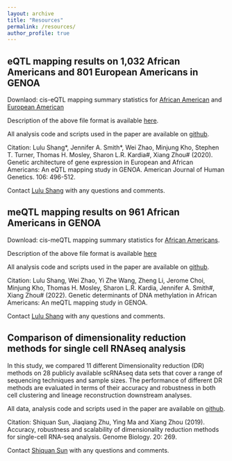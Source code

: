 ```yaml
---
layout: archive
title: "Resources"
permalink: /resources/
author_profile: true
---
```



## eQTL mapping results on 1,032 African Americans and 801 European Americans in GENOA

Downlaod: cis-eQTL mapping summary statistics for <a href="AA_summary_statistics.txt.gz">African American</a> and <a href="EA_summary_statistics.txt.gz">European American</a>

Description of the above file format is available <a href="GENOA_eQTL_README.txt">here</a>.

All analysis code and scripts used in the paper are available on <a href="https://github.com/shangll123/GENOA_eQTL">github</a>.

Citation: Lulu Shang\*, Jennifer A. Smith\*, Wei Zhao, Minjung Kho, Stephen T. Turner, Thomas H. Mosley, Sharon L.R. Kardia#, Xiang Zhou# (2020). Genetic architecture of gene expression in European and African Americans: An eQTL mapping study in GENOA. American Journal of Human Genetics. 106: 496-512.

Contact <a href="mailto:shanglu@umich.edu">Lulu Shang</a> with any questions and comments.


## meQTL mapping results on 961 African Americans in GENOA

Download: cis-meQTL mapping summary statistics for <a href="GENOA_meQTL_summary_stat_allchr.zip">African Americans</a>.

Description of the above file format is available <a href="GENOA_meQTL_README.txt">here</a>

All analysis code and scripts used in the paper are available on <a href="https://github.com/shangll123/GENOA_meQTL">github</a>.

Citation: Lulu Shang, Wei Zhao, Yi Zhe Wang, Zheng Li, Jerome Choi, Minjung Kho, Thomas H. Mosley, Sharon L.R. Kardia, Jennifer A. Smith#, Xiang Zhou# (2022). Genetic determinants of DNA methylation in African Americans: An meQTL mapping study in GENOA. 

Contact <a href="mailto:shanglu@umich.edu">Lulu Shang</a> with any questions and comments.


## Comparison of dimensionality reduction methods for single cell RNAseq analysis

In this study, we compared 11 different Dimensionality reduction (DR) methods on 28 publicly available scRNAseq data sets that cover a range of sequencing techniques and sample sizes. The performance of different DR methods are evaluated in terms of their accuracy and robustness in both cell clustering and lineage reconstruction downstream analyses.

All data, analysis code and scripts used in the paper are available on <a href="https://github.com/xzhoulab/DRComparison">github</a>.

Citation: Shiquan Sun, Jiaqiang Zhu, Ying Ma and Xiang Zhou (2019). Accuracy, robustness and scalability of dimensionality reduction methods for single-cell RNA-seq analysis. Genome Biology. 20: 269.

Contact <a href="mailto:sqsunsph@xjtu.edu.cn">Shiquan Sun</a> with any questions and comments.